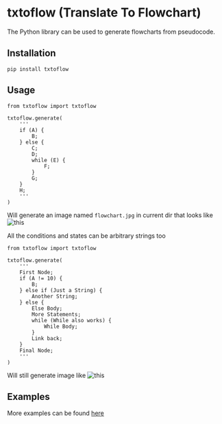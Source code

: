 # txtoflow (Translate To Flowchart)

The Python library can be used to generate flowcharts from pseudocode.

## Installation

  `pip install txtoflow`

## Usage

```python3
from txtoflow import txtoflow

txtoflow.generate(
    '''
    if (A) {
        B;
    } else {
        C;
        D;
        while (E) {
            F;
        }
        G;
    }
    H;
    '''
)
```

Will generate an image named `flowchart.jpg` in current dir that looks like ![this](https://github.com/KrishKasula/txtoflow/tree/master/examples/flowchart.jpg?raw=true "Simple FlowChart")

All the conditions and states can be arbitrary strings too

```python3
from txtoflow import txtoflow

txtoflow.generate(
    '''
    First Node;
    if (A != 10) {
        B;
    } else if (Just a String) {
        Another String;
    } else {
        Else Body;
        More Statements;
        while (While also works) {
            While Body;
        }
        Link back;
    }
    Final Node;
    '''
)
```

Will still generate image like ![this](https://github.com/KrishKasula/txtoflow/tree/master/examples/strings.jpg?raw=true "Strings FlowChart")

## Examples

More examples can be found [here](https://github.com/KrishKasula/txtoflow/tree/master/examples)

